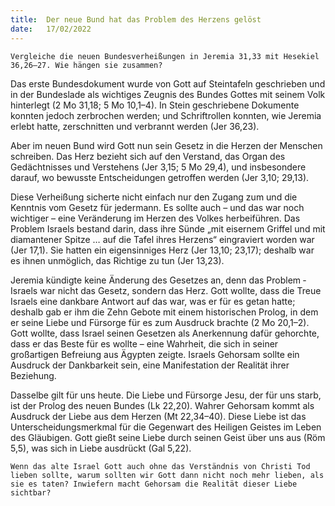 ```yaml
---
title:  Der neue Bund hat das Problem des Herzens gelöst
date:   17/02/2022
---
```


`Vergleiche die neuen Bundesverheißungen in Jeremia 31,33 mit ­Hesekiel 36,26–27. Wie hängen sie zusammen?`

Das erste Bundesdokument wurde von Gott auf Steintafeln geschrieben und in der Bundeslade als wichtiges Zeugnis des Bundes Gottes mit seinem Volk hinterlegt (2 Mo 31,18; 5 Mo 10,1–4). In Stein geschriebene Dokumente konnten jedoch zerbrochen werden; und Schriftrollen konnten, wie Jeremia erlebt hatte, zerschnitten und verbrannt werden (Jer 36,23).

Aber im neuen Bund wird Gott nun sein Gesetz in die Herzen der Menschen schreiben. Das Herz bezieht sich auf den Verstand, das Organ des Gedächtnisses und Verstehens (Jer 3,15; 5 Mo 29,4), und insbesondere darauf, wo bewusste Entscheidungen getroffen werden (Jer 3,10; 29,13).

Diese Verheißung sicherte nicht einfach nur den Zugang zum und die Kenntnis vom Gesetz für jedermann. Es sollte auch – und das war noch wichtiger – eine Veränderung im Herzen des Volkes herbeiführen. Das Problem Israels bestand darin, dass ihre Sünde „mit eisernem Griffel und mit diamantener Spitze … auf die Tafel ihres Herzens“ eingraviert worden war (Jer 17,1). Sie hatten ein eigensinniges Herz (Jer 13,10; 23,17); deshalb war es ihnen unmöglich, das Richtige zu tun (Jer 13,23).

Jeremia kündigte keine Änderung des Gesetzes an, denn das Problem ­Israels war nicht das Gesetz, sondern das Herz. Gott wollte, dass die Treue Israels eine dankbare Antwort auf das war, was er für es getan hatte; deshalb gab er ihm die Zehn Gebote mit einem historischen Prolog, in dem er seine Liebe und Fürsorge für es zum Ausdruck brachte (2 Mo 20,1–2). Gott wollte, dass Israel seinen Gesetzen als Anerkennung dafür gehorchte, dass er das Beste für es wollte – eine Wahrheit, die sich in seiner großartigen Befreiung aus Ägypten zeigte. Israels Gehorsam sollte ein Ausdruck der Dankbarkeit sein, eine Manifestation der Realität ihrer Beziehung.

Dasselbe gilt für uns heute. Die Liebe und Fürsorge Jesu, der für uns starb, ist der Prolog des neuen Bundes (Lk 22,20). Wahrer Gehorsam kommt als Ausdruck der Liebe aus dem Herzen (Mt 22,34–40). Diese Liebe ist das Unterscheidungsmerkmal für die Gegenwart des Heiligen Geistes im Leben des Gläubigen. Gott gießt seine Liebe durch seinen Geist über uns aus (Röm 5,5), was sich in Liebe ausdrückt (Gal 5,22).

`Wenn das alte Israel Gott auch ohne das Verständnis von Christi Tod lieben sollte, warum sollten wir Gott dann nicht noch mehr lieben, als sie es taten? Inwiefern macht Gehorsam die Realität dieser Liebe sichtbar?`